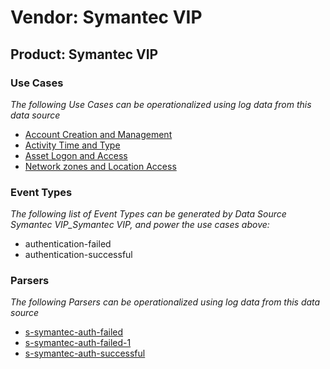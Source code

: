 Vendor: Symantec VIP
====================
Product: Symantec VIP
---------------------

### Use Cases

_The following Use Cases can be operationalized using log data from this data source_

* [Account Creation and Management](../UseCases/usecase_account_creation_and_management.md)
* [Activity Time  and Type](../UseCases/usecase_activity_time__and_type.md)
* [Asset Logon and Access](../UseCases/usecase_asset_logon_and_access.md)
* [Network zones and Location Access](../UseCases/usecase_network_zones_and_location_access.md)


### Event Types

_The following list of Event Types can be generated by Data Source Symantec VIP_Symantec VIP, and power the use cases above:_

- authentication-failed
- authentication-successful


### Parsers

_The following Parsers can be operationalized using log data from this data source_

* [s-symantec-auth-failed](../Parsers/parserContent_s-symantec-auth-failed.md)
* [s-symantec-auth-failed-1](../Parsers/parserContent_s-symantec-auth-failed-1.md)
* [s-symantec-auth-successful](../Parsers/parserContent_s-symantec-auth-successful.md)
